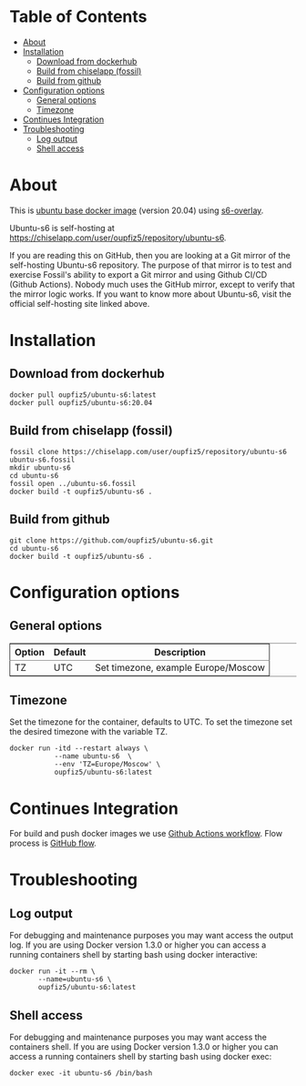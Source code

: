 # Table of Contents

-   [About](#orgf8404b5)
-   [Installation](#org4ab3816)
    -   [Download from dockerhub](#org85cc5db)
    -   [Build from chiselapp (fossil)](#org80f5a0d)
    -   [Build from github](#org570e74b)
-   [Configuration options](#org696451b)
    -   [General options](#orgf30b418)
    -   [Timezone](#org5342fbe)
-   [Continues Integration](#orgd7db211)
-   [Troubleshooting](#orgd52c09f)
    -   [Log output](#orgc4de320)
    -   [Shell access](#org5f0df80)



<a id="orgf8404b5"></a>

# About

This is [ubuntu base docker image](https://hub.docker.com/_/ubuntu) (version 20.04) using [s6-overlay](https://github.com/just-containers/s6-overlay).

Ubuntu-s6 is self-hosting at <https://chiselapp.com/user/oupfiz5/repository/ubuntu-s6>.

If you are reading this on GitHub, then you are looking at a Git mirror of the self-hosting Ubuntu-s6 repository.  The purpose of that mirror is to test and exercise Fossil's ability to export a Git mirror and using Github CI/CD  (Github Actions). Nobody much uses the GitHub mirror, except to verify that the mirror logic works. If you want to know more about Ubuntu-s6, visit the official self-hosting site linked above.


<a id="org4ab3816"></a>

# Installation


<a id="org85cc5db"></a>

## Download from dockerhub

    docker pull oupfiz5/ubuntu-s6:latest
    docker pull oupfiz5/ubuntu-s6:20.04


<a id="org80f5a0d"></a>

## Build from chiselapp (fossil)

    fossil clone https://chiselapp.com/user/oupfiz5/repository/ubuntu-s6 ubuntu-s6.fossil
    mkdir ubuntu-s6
    cd ubuntu-s6
    fossil open ../ubuntu-s6.fossil
    docker build -t oupfiz5/ubuntu-s6 .


<a id="org570e74b"></a>

## Build from github

    git clone https://github.com/oupfiz5/ubuntu-s6.git
    cd ubuntu-s6
    docker build -t oupfiz5/ubuntu-s6 .


<a id="org696451b"></a>

# Configuration options


<a id="orgf30b418"></a>

## General options

<table border="2" cellspacing="0" cellpadding="6" rules="groups" frame="hsides">


<colgroup>
<col  class="org-left" />

<col  class="org-left" />

<col  class="org-left" />
</colgroup>
<thead>
<tr>
<th scope="col" class="org-left">Option</th>
<th scope="col" class="org-left">Default</th>
<th scope="col" class="org-left">Description</th>
</tr>
</thead>

<tbody>
<tr>
<td class="org-left">TZ</td>
<td class="org-left">UTC</td>
<td class="org-left">Set timezone, example Europe/Moscow</td>
</tr>
</tbody>
</table>


<a id="org5342fbe"></a>

## Timezone

Set the timezone for the container, defaults to UTC. To set the
timezone set the desired timezone with the variable TZ.

    docker run -itd --restart always \
               --name ubuntu-s6  \
               --env 'TZ=Europe/Moscow' \
               oupfiz5/ubuntu-s6:latest


<a id="orgd7db211"></a>

# Continues Integration

For  build and push docker images we use  [Github Actions workflow](https://github.com/oupfiz5/ubuntu-s6/blob/master/.github/workflows/on-push.yaml). Flow process is [GitHub flow](https://guides.github.com/introduction/flow/).


<a id="orgd52c09f"></a>

# Troubleshooting


<a id="orgc4de320"></a>

## Log output

For debugging and maintenance purposes you may want access the output log. If you are using Docker version 1.3.0 or higher you can access a running containers shell by starting bash using docker interactive:

    docker run -it --rm \
           --name=ubuntu-s6 \
           oupfiz5/ubuntu-s6:latest


<a id="org5f0df80"></a>

## Shell access

For debugging and maintenance purposes you may want access the containers shell. If you are using Docker version 1.3.0 or higher you can access a running containers shell by starting bash using docker exec:

    docker exec -it ubuntu-s6 /bin/bash
